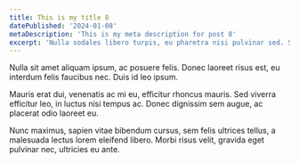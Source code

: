 ```yaml
---
title: This is my title 8
datePublished: '2024-01-08'
metaDescription: 'This is my meta description for post 8'
excerpt: 'Nulla sodales libero turpis, eu pharetra nisi pulvinar sed. Sed eget tempus purus. Praesent ultrices dictum nulla, eget accumsan massa rutrum a'
---
```


Nulla sit amet aliquam ipsum, ac posuere felis. Donec laoreet risus est, eu interdum felis faucibus nec. Duis id leo ipsum.

Mauris erat dui, venenatis ac mi eu, efficitur rhoncus mauris. Sed viverra efficitur leo, in luctus nisi tempus ac. Donec dignissim sem augue, ac placerat odio laoreet eu.

Nunc maximus, sapien vitae bibendum cursus, sem felis ultrices tellus, a malesuada lectus lorem eleifend libero. Morbi risus velit, gravida eget pulvinar nec, ultricies eu ante.
